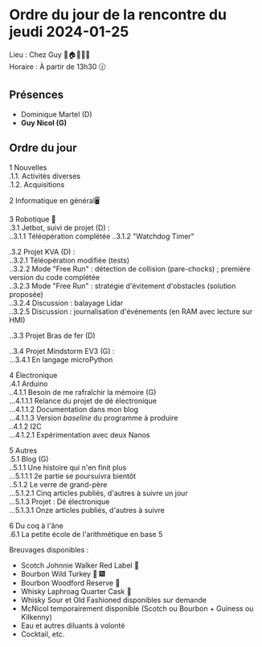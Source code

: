 # Ordre du jour de la rencontre du jeudi 2024-01-25

Lieu :    Chez Guy  🎄🏠🌳🌲🌵    
Horaire : À partir de 13h30 🕜  
## Présences
* Dominique Martel (D)  
* **Guy Nicol (G)**  

## Ordre du jour
1 Nouvelles  
.1.1.  Activités diverses  
.1.2.  Acquisitions 

2 Informatique en général🖥  

3 Robotique 🤖  
.3.1 Jetbot, suivi de projet (D) :  
..3.1.1 Téléopération complétée
..3.1.2 "Watchdog Timer"  

.3.2 Projet KVA (D) :   
..3.2.1 Téléopération modifiée (tests)  
..3.2.2 Mode "Free Run" : détection de collision (pare-chocks) ; première version du code complétée  
..3.2.3 Mode "Free Run" : stratégie d'évitement d'obstacles (solution proposée)  
..3.2.4 Discussion : balayage Lidar  
..3.2.5 Discussion : journalisation d'événements (en RAM avec lecture sur HMI)  

..3.3 Projet Bras de fer (D)  

..3.4 Projet Mindstorm EV3 (G) :  
...3.4.1 En langage microPython  

4 Électronique  
.4.1 Arduino  
..4.1.1 Besoin de me rafraîchir la mémoire (G)  
...4.1.1.1 Relance du projet de dé électronique  
...4.1.1.2 Documentation dans mon blog  
...4.1.1.3 Version *baseline* du programme à produire  
..4.1.2 I2C  
...4.1.2.1 Expérimentation avec deux Nanos  

5 Autres  
.5.1 Blog (G)  
..5.1.1 Une histoire qui n'en finit plus  
...5.1.1.1 2e partie se poursuivra bientôt  
..5.1.2 Le verre de grand-père  
...5.1.2.1 Cinq articles publiés, d'autres à suivre un jour  
...5.1.3 Projet : Dé électronique  
...5.1.3.1 Onze articles publiés, d'autres à suivre  


6 Du coq à l'âne  
.6.1 La petite école de l'arithmétique en base 5  

Breuvages disponibles :
  * Scotch Johnnie Walker Red Label 🥃
  * Bourbon Wild Turkey 🥃 🎆  
  * Bourbon Woodford Reserve 🥃  
  * Whisky Laphroag Quarter Cask 🥃  
  * Whisky Sour et Old Fashioned disponibles sur demande
  * McNicol temporairement disponible (Scotch ou Bourbon + Guiness ou Kilkenny)
  * Eau et autres diluants à volonté
  * Cocktail, etc.
